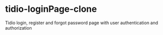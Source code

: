 # tidio-loginPage-clone
Tidio login, register and forgot password page with user authentication and authorization
